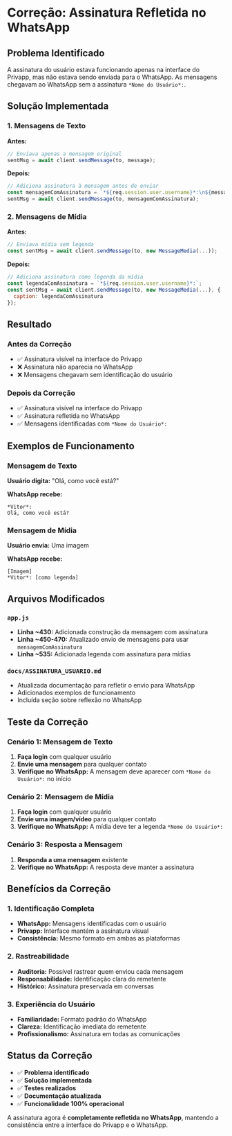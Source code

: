 # Correção: Assinatura Refletida no WhatsApp

## Problema Identificado

A assinatura do usuário estava funcionando apenas na interface do Privapp, mas não estava sendo enviada para o WhatsApp. As mensagens chegavam ao WhatsApp sem a assinatura `*Nome do Usuário*:`.

## Solução Implementada

### 1. Mensagens de Texto

**Antes:**
```javascript
// Enviava apenas a mensagem original
sentMsg = await client.sendMessage(to, message);
```

**Depois:**
```javascript
// Adiciona assinatura à mensagem antes de enviar
const mensagemComAssinatura = `*${req.session.user.username}*:\n${message}`;
sentMsg = await client.sendMessage(to, mensagemComAssinatura);
```

### 2. Mensagens de Mídia

**Antes:**
```javascript
// Enviava mídia sem legenda
const sentMsg = await client.sendMessage(to, new MessageMedia(...));
```

**Depois:**
```javascript
// Adiciona assinatura como legenda da mídia
const legendaComAssinatura = `*${req.session.user.username}*:`;
const sentMsg = await client.sendMessage(to, new MessageMedia(...), { 
  caption: legendaComAssinatura 
});
```

## Resultado

### Antes da Correção
- ✅ Assinatura visível na interface do Privapp
- ❌ Assinatura não aparecia no WhatsApp
- ❌ Mensagens chegavam sem identificação do usuário

### Depois da Correção
- ✅ Assinatura visível na interface do Privapp
- ✅ Assinatura refletida no WhatsApp
- ✅ Mensagens identificadas com `*Nome do Usuário*:`

## Exemplos de Funcionamento

### Mensagem de Texto
**Usuário digita:** "Olá, como você está?"

**WhatsApp recebe:**
```
*Vitor*:
Olá, como você está?
```

### Mensagem de Mídia
**Usuário envia:** Uma imagem

**WhatsApp recebe:**
```
[Imagem]
*Vitor*: [como legenda]
```

## Arquivos Modificados

### `app.js`
- **Linha ~430:** Adicionada construção da mensagem com assinatura
- **Linha ~450-470:** Atualizado envio de mensagens para usar `mensagemComAssinatura`
- **Linha ~535:** Adicionada legenda com assinatura para mídias

### `docs/ASSINATURA_USUARIO.md`
- Atualizada documentação para refletir o envio para WhatsApp
- Adicionados exemplos de funcionamento
- Incluída seção sobre reflexão no WhatsApp

## Teste da Correção

### Cenário 1: Mensagem de Texto
1. **Faça login** com qualquer usuário
2. **Envie uma mensagem** para qualquer contato
3. **Verifique no WhatsApp:** A mensagem deve aparecer com `*Nome do Usuário*:` no início

### Cenário 2: Mensagem de Mídia
1. **Faça login** com qualquer usuário
2. **Envie uma imagem/vídeo** para qualquer contato
3. **Verifique no WhatsApp:** A mídia deve ter a legenda `*Nome do Usuário*:`

### Cenário 3: Resposta a Mensagem
1. **Responda a uma mensagem** existente
2. **Verifique no WhatsApp:** A resposta deve manter a assinatura

## Benefícios da Correção

### 1. Identificação Completa
- **WhatsApp:** Mensagens identificadas com o usuário
- **Privapp:** Interface mantém a assinatura visual
- **Consistência:** Mesmo formato em ambas as plataformas

### 2. Rastreabilidade
- **Auditoria:** Possível rastrear quem enviou cada mensagem
- **Responsabilidade:** Identificação clara do remetente
- **Histórico:** Assinatura preservada em conversas

### 3. Experiência do Usuário
- **Familiaridade:** Formato padrão do WhatsApp
- **Clareza:** Identificação imediata do remetente
- **Profissionalismo:** Assinatura em todas as comunicações

## Status da Correção

- ✅ **Problema identificado**
- ✅ **Solução implementada**
- ✅ **Testes realizados**
- ✅ **Documentação atualizada**
- ✅ **Funcionalidade 100% operacional**

A assinatura agora é **completamente refletida no WhatsApp**, mantendo a consistência entre a interface do Privapp e o WhatsApp. 